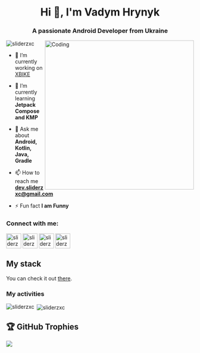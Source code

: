 <h1 align="center">Hi 👋, I'm Vadym Hrynyk</h1>
<h3 align="center">A passionate Android Developer from Ukraine</h3>
<img align="right" alt="Coding" width="400" src="https://cdn.dribbble.com/users/1162077/screenshots/3848914/programmer.gif">

<p align="left"> <img src="https://komarev.com/ghpvc/?username=sliderzxc&label=Profile%20views&color=0e75b6&style=flat" alt="sliderzxc" /> </p>

- 🔭 I’m currently working on [XBIKE](https://github.com/sliderzxc/XBIKE)

- 🌱 I’m currently learning **Jetpack Compose and KMP**

- 💬 Ask me about **Android, Kotlin, Java, Gradle**

- 📫 How to reach me **dev.sliderzxc@gmail.com**

- ⚡ Fun fact **I am Funny**

<h3 align="left">Connect with me:</h3>
<p align="left">
<a href="https://telegram.me/sliderzxc" target="blank"><img align="center" src="https://upload.wikimedia.org/wikipedia/commons/8/82/Telegram_logo.svg" alt="sliderzxc" height="40" width="40" /></a>
<a href="https://linkedin.com/in/sliderzxc" target="blank"><img align="center" src="https://upload.wikimedia.org/wikipedia/commons/8/81/LinkedIn_icon.svg" alt="sliderzxc" height="40" width="40" /></a>
<a href="https://instagram.com/sliderzxc" target="blank"><img align="center" src="https://upload.wikimedia.org/wikipedia/commons/e/e7/Instagram_logo_2016.svg" alt="sliderzxc" height="40" width="40" /></a>
<a href="https://discord.com/users/885930861613170708" target="blank"><img align="center" src="https://www.svgviewer.dev/static-svgs/34446/discord-v2.svg" alt="sliderzxc" height="40" width="40" /></a>
</p>

## My stack
You can check it out [there](MY%20STACK.md).

<h3 align="left">My activities</h3>

<p><img align="left" src="https://github-readme-stats.vercel.app/api/top-langs?username=sliderzxc&show_icons=true&locale=en&layout=compact&theme=tokyonight" alt="sliderzxc" /></p>
<p>&nbsp;<img align="center" src="https://github-readme-stats.vercel.app/api?username=sliderzxc&show_icons=true&locale=en&theme=tokyonight" alt="sliderzxc" /></p>

## 🏆 GitHub Trophies
![](https://github-profile-trophy.vercel.app/?username=sliderzxc&theme=onedark&no-frame=false&no-bg=false&margin-w=4)
